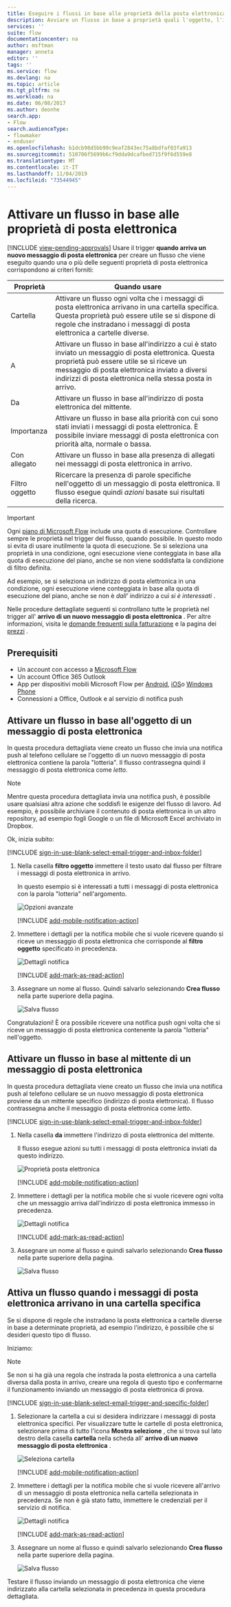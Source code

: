 ```yaml
---
title: Eseguire i flussi in base alle proprietà della posta elettronica | Microsoft Docs
description: Avviare un flusso in base a proprietà quali l'oggetto, l'indirizzo del mittente o l'indirizzo del destinatario di un messaggio di posta elettronica.
services: ''
suite: flow
documentationcenter: na
author: msftman
manager: anneta
editor: ''
tags: ''
ms.service: flow
ms.devlang: na
ms.topic: article
ms.tgt_pltfrm: na
ms.workload: na
ms.date: 06/08/2017
ms.author: deonhe
search.app:
- Flow
search.audienceType:
- flowmaker
- enduser
ms.openlocfilehash: b1dcb98d5bb99c9eaf2843ec75a8bdfaf03fa913
ms.sourcegitcommit: 510706f5699b6cf9dda9dcafbed715f9f6d559e8
ms.translationtype: MT
ms.contentlocale: it-IT
ms.lasthandoff: 11/04/2019
ms.locfileid: "73544945"
---
```

# <a name="trigger-a-flow-based-on-email-properties"></a>Attivare un flusso in base alle proprietà di posta elettronica
[!INCLUDE [view-pending-approvals](includes/cc-rebrand.md)]
Usare il trigger **quando arriva un nuovo messaggio di posta elettronica** per creare un flusso che viene eseguito quando una o più delle seguenti proprietà di posta elettronica corrispondono ai criteri forniti:

| Proprietà | Quando usare |
| --- | --- |
| Cartella |Attivare un flusso ogni volta che i messaggi di posta elettronica arrivano in una cartella specifica. Questa proprietà può essere utile se si dispone di regole che instradano i messaggi di posta elettronica a cartelle diverse. |
| A |Attivare un flusso in base all'indirizzo a cui è stato inviato un messaggio di posta elettronica. Questa proprietà può essere utile se si riceve un messaggio di posta elettronica inviato a diversi indirizzi di posta elettronica nella stessa posta in arrivo. |
| Da |Attivare un flusso in base all'indirizzo di posta elettronica del mittente. |
| Importanza |Attivare un flusso in base alla priorità con cui sono stati inviati i messaggi di posta elettronica. È possibile inviare messaggi di posta elettronica con priorità alta, normale o bassa. |
| Con allegato |Attivare un flusso in base alla presenza di allegati nei messaggi di posta elettronica in arrivo. |
| Filtro oggetto |Ricercare la presenza di parole specifiche nell'oggetto di un messaggio di posta elettronica. Il flusso esegue quindi *azioni* basate sui risultati della ricerca. |

> [!IMPORTANT]
> Ogni [piano di Microsoft Flow](https://flow.microsoft.com/pricing/) include una quota di esecuzione. Controllare sempre le proprietà nel trigger del flusso, quando possibile. In questo modo si evita di usare inutilmente la quota di esecuzione. Se si seleziona una proprietà in una condizione, ogni esecuzione viene conteggiata in base alla quota di esecuzione del piano, anche se non viene soddisfatta la condizione di filtro definita. 

Ad esempio, se si seleziona un indirizzo di posta elettronica in una condizione, ogni esecuzione viene conteggiata in base alla quota di esecuzione del piano, anche se non è *dall'* indirizzo a cui *si è interessati* .
> 
> 

Nelle procedure dettagliate seguenti si controllano tutte le proprietà nel trigger all' **arrivo di un nuovo messaggio di posta elettronica** . Per altre informazioni, visita le [domande frequenti sulla fatturazione](billing-questions.md#what-counts-as-a-run) e la pagina dei [prezzi](https://ms.flow.microsoft.com/pricing/) .

## <a name="prerequisites"></a>Prerequisiti
* Un account con accesso a [Microsoft Flow](https://flow.microsoft.com)
* Un account Office 365 Outlook
* App per dispositivi mobili Microsoft Flow per [Android](https://aka.ms/flowmobiledocsandroid), [iOS](https://aka.ms/flowmobiledocsios)o [Windows Phone](https://aka.ms/flowmobilewindows)
* Connessioni a Office, Outlook e al servizio di notifica push

## <a name="trigger-a-flow-based-on-an-emails-subject"></a>Attivare un flusso in base all'oggetto di un messaggio di posta elettronica
In questa procedura dettagliata viene creato un flusso che invia una notifica push al telefono cellulare se l'oggetto di un nuovo messaggio di posta elettronica contiene la parola "lotteria". Il flusso contrassegna quindi il messaggio di posta elettronica come *letto*.

>[!NOTE]
>Mentre questa procedura dettagliata invia una notifica push, è possibile usare qualsiasi altra azione che soddisfi le esigenze del flusso di lavoro. Ad esempio, è possibile archiviare il contenuto di posta elettronica in un altro repository, ad esempio fogli Google o un file di Microsoft Excel archiviato in Dropbox.

Ok, inizia subito:

[!INCLUDE [sign-in-use-blank-select-email-trigger-and-inbox-folder](includes/sign-in-use-blank-select-email-trigger-and-inbox-folder.md)]

1. Nella casella **filtro oggetto** immettere il testo usato dal flusso per filtrare i messaggi di posta elettronica in arrivo.
   
     In questo esempio si è interessati a tutti i messaggi di posta elettronica con la parola "lotteria" nell'argomento.
   
    ![Opzioni avanzate](./media/email-triggers/email-triggers-subject-text.png)

    [!INCLUDE [add-mobile-notification-action](includes/add-mobile-notification-action.md)]

1. Immettere i dettagli per la notifica mobile che si vuole ricevere quando si riceve un messaggio di posta elettronica che corrisponde al **filtro oggetto** specificato in precedenza.
   
    ![Dettagli notifica](./media/email-triggers/email-triggers-4.png)

    [!INCLUDE [add-mark-as-read-action](includes/add-mark-as-read-action.md)]

1. Assegnare un nome al flusso. Quindi salvarlo selezionando **Crea flusso** nella parte superiore della pagina.
   
    ![Salva flusso](./media/email-triggers/email-triggers-subject-notification.png)

Congratulazioni! È ora possibile ricevere una notifica push ogni volta che si riceve un messaggio di posta elettronica contenente la parola "lotteria" nell'oggetto.

## <a name="trigger-a-flow-based-on-an-emails-sender"></a>Attivare un flusso in base al mittente di un messaggio di posta elettronica
In questa procedura dettagliata viene creato un flusso che invia una notifica push al telefono cellulare se un nuovo messaggio di posta elettronica proviene da un mittente specifico (indirizzo di posta elettronica). Il flusso contrassegna anche il messaggio di posta elettronica come *letto*.

[!INCLUDE [sign-in-use-blank-select-email-trigger-and-inbox-folder](includes/sign-in-use-blank-select-email-trigger-and-inbox-folder.md)]

1. Nella casella **da** immettere l'indirizzo di posta elettronica del mittente. 
   
     Il flusso esegue azioni su tutti i messaggi di posta elettronica inviati da questo indirizzo.
   
    ![Proprietà posta elettronica](./media/email-triggers/email-triggers-from.png)

    [!INCLUDE [add-mobile-notification-action](includes/add-mobile-notification-action.md)]

1. Immettere i dettagli per la notifica mobile che si vuole ricevere ogni volta che un messaggio arriva dall'indirizzo di posta elettronica immesso in precedenza.
   
    ![Dettagli notifica](./media/email-triggers/email-triggers-sender-notification.png)

    [!INCLUDE [add-mark-as-read-action](includes/add-mark-as-read-action.md)]

1. Assegnare un nome al flusso e quindi salvarlo selezionando **Crea flusso** nella parte superiore della pagina.
   
    ![Salva flusso](./media/email-triggers/email-triggers-sender-5.png)

## <a name="trigger-a-flow-when-emails-arrive-in-a-specific-folder"></a>Attiva un flusso quando i messaggi di posta elettronica arrivano in una cartella specifica
Se si dispone di regole che instradano la posta elettronica a cartelle diverse in base a determinate proprietà, ad esempio l'indirizzo, è possibile che si desideri questo tipo di flusso.

Iniziamo:

> [!NOTE]
> Se non si ha già una regola che instrada la posta elettronica a una cartella diversa dalla posta in arrivo, creare una regola di questo tipo e confermarne il funzionamento inviando un messaggio di posta elettronica di prova.
> 
> 

[!INCLUDE [sign-in-use-blank-select-email-trigger-and-specific-folder](includes/sign-in-use-blank-select-email-trigger-and-specific-folder.md)]

1. Selezionare la cartella a cui si desidera indirizzare i messaggi di posta elettronica specifici. Per visualizzare tutte le cartelle di posta elettronica, selezionare prima di tutto l'icona **Mostra selezione** , che si trova sul lato destro della casella **cartella** nella scheda all' **arrivo di un nuovo messaggio di posta elettronica** .
   
    ![Seleziona cartella](./media/email-triggers/email-triggers-2.png)

    [!INCLUDE [add-mobile-notification-action](includes/add-mobile-notification-action.md)]

1. Immettere i dettagli per la notifica mobile che si vuole ricevere all'arrivo di un messaggio di posta elettronica nella cartella selezionata in precedenza. Se non è già stato fatto, immettere le credenziali per il servizio di notifica.
   
    ![Dettagli notifica](./media/email-triggers/email-triggers-folder-notification.png)

    [!INCLUDE [add-mark-as-read-action](includes/add-mark-as-read-action.md)]

1. Assegnare un nome al flusso e quindi salvarlo selezionando **Crea flusso** nella parte superiore della pagina.
   
    ![Salva flusso](./media/email-triggers/email-triggers-7.png)

Testare il flusso inviando un messaggio di posta elettronica che viene indirizzato alla cartella selezionata in precedenza in questa procedura dettagliata.

